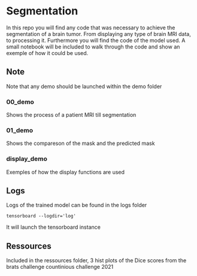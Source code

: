 # Segmentation

In this repo you will find any code that was necessary to achieve the segmentation of a brain tumor.
From displaying any type of brain MRI data, to processing it.
Furthermore you will find the code of the model used.
A small notebook will be included to walk through the code and show an exemple of how it could be used.


## Note

Note that any demo should be launched within the demo folder 

### 00_demo

Shows the process of a patient MRI till segmentation
### 01_demo

Shows the compareson of the mask and the predicted mask

### display_demo

Exemples of how the display functions are used
## Logs

Logs of the trained model can be found in the logs folder

``` tensorboard --logdir='log' ```

It will launch the tensorboard instance

## Ressources 

Included in the ressources folder, 3 hist plots of the Dice scores from the brats challenge countinious challenge 2021